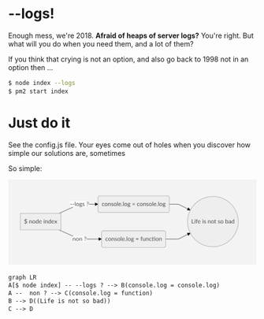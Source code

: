 
# --logs!

Enough mess, we're 2018. **Afraid of heaps of server logs?** You're right. But what will you do when you need them, and a lot of them?

If you think that crying is not an option, and also go back to 1998 not in an option then ...


```sh
$ node index --logs
$ pm2 start index
```


# Just do it


See the config.js file. Your eyes come out of holes when you discover how simple our solutions are, sometimes


So simple:

![diagram](graph.png)



```mermaid
graph LR
A[$ node index] -- --logs ? --> B(console.log = console.log)
A --  non ? --> C(console.log = function)
B --> D((Life is not so bad))
C --> D
```